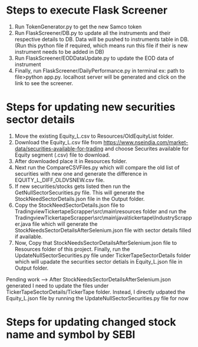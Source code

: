 # Steps to execute Flask Screener
1. Run TokenGenerator.py to get the new Samco token
2. Run FlaskScreener/DB.py to update all the instruments and their respective details to DB. Data will be pushed to instruments table in DB.
(Run this python file if required, which means run this file if their is new instrument needs to be added in DB)
3. Run FlaskScreener/EODDataUpdate.py to update the EOD data of instrument
4. Finally, run FlaskScreener/DailyPerformance.py in terminal ex: path to file>python app.py. localhost server will be generated and click on the link to see the screener.

# Steps for updating new securities sector details 
1. Move the existing Equity_L.csv to Resources/OldEquityList folder.
2. Download the Equity_L.csv file from https://www.nseindia.com/market-data/securities-available-for-trading and choose Securites available for Equity segment (.csv) file to download.
3. After downloaded place it in Resources folder.
4. Next run the CompareCSVFiles.py which will compare the old list of securities with new one and generate the difference in EQUITY_L_DIFF_OLDVSNEW.csv file.
5. If new securities/stocks gets listed then run the GetNullSectorSecurities.py file. This will generate the StockNeedSectorDetails.json file in the Output folder.
6. Copy the StockNeedSectorDetails.json file to TradingviewTickertapeScrapper\src\main\resources folder and run the TradingviewTickertapeScrapper\src\main\java\tickertape\IndustryScrapper.java file which will generate the StockNeedsSectorDetailsAfterSelenium.json file with sector details filled if available.
7. Now, Copy that StockNeedsSectorDetailsAfterSelenium.json file to Resources folder of this project. Finally, run the UpdateNullSectorSecurities.py file under TickerTapeSectorDetails folder which will upadate the securities sector detials in Equity_L.json file in Output folder.

Pending work --> After StockNeedsSectorDetailsAfterSelenium.json generated I need to update the files under TickerTapeSectorDetails/TickerTape folder. Instead, I directly udpated the Equity_L.json file by running the UpdateNullSectorSecurities.py file for now

# Steps for updating changed stock name and symbol by SEBI
